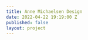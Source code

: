 ```yaml
---
title: Anne Michaelsen Design
date: 2022-04-22 19:19:00 Z
published: false
layout: project
---
```


